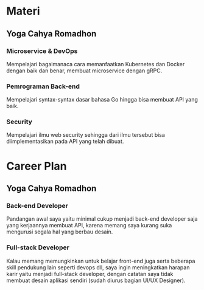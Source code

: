 # Materi
## Yoga Cahya Romadhon
### Microservice & DevOps
Mempelajari bagaimanaca cara memanfaatkan Kubernetes dan Docker dengan baik dan benar, membuat microservice dengan gRPC.
### Pemrograman Back-end
Mempelajari syntax-syntax dasar bahasa Go hingga bisa membuat API yang baik.
### Security
Mempelajari ilmu web security sehingga dari ilmu tersebut bisa diimplementasikan pada API yang telah dibuat.

# Career Plan
## Yoga Cahya Romadhon
### Back-end Developer
Pandangan awal saya yaitu minimal cukup menjadi back-end developer saja yang kerjaannya membuat API, karena memang saya kurang suka mengurusi segala hal yang berbau desain.
### Full-stack Developer
Kalau memang memungkinkan untuk belajar front-end juga serta beberapa skill pendukung lain seperti devops dll, saya ingin meningkatkan harapan karir yaitu menjadi full-stack developer, dengan catatan saya tidak membuat desain aplikasi sendiri (sudah diurus bagian UI/UX Designer).